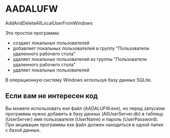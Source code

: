# AADALUFW
AddAndDeleteAllLocalUserFromWindows

Это простоя программа:

* создает локальных пользователей
* добавляет локальных пользователей в группу "Пользователи удаленного рабочего стола"
* удаляет локальных пользователей из группы "Пользователи удаленного рабочего стола"
* удаляет локальных пользователей

В операционную систему Windows используя базу данных SQLite.

Если вам не интересен код
----
Вы можете использовать exe файл (AADALUFW.exe), но перед запуском программы нужно добавить в базу данных (AllUserServer.db) в таблицу (UserServer) имя пользователя (UserName) и пароль (UserPassword). При акцивации программы exe файл должен находиться в одной папке с базой данных. 
